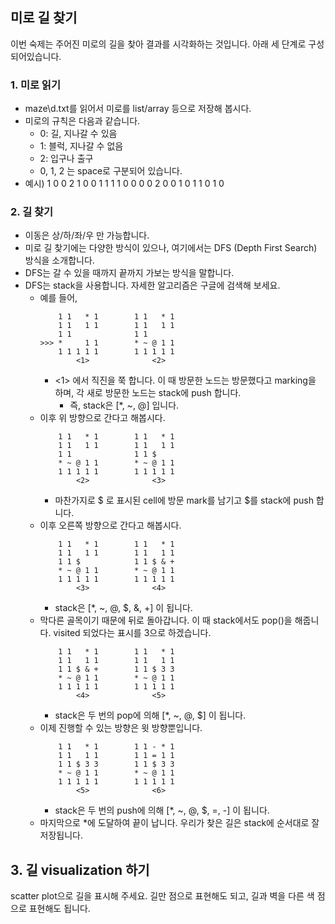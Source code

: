 ## 미로 길 찾기
이번 숙제는 주어진 미로의 길을 찾아 결과를 시각화하는 것입니다. 아래 세 단계로 구성되어있습니다.

### 1. 미로 읽기
- maze\d.txt를 읽어서 미로를 list/array 등으로 저장해 봅시다.
- 미로의 규칙은 다음과 같습니다.
    - 0: 길, 지나갈 수 있음
    - 1: 블럭, 지나갈 수 없음
    - 2: 입구나 출구
    - 0, 1, 2 는 space로 구분되어 있습니다.
- 예시)
    1 0 0 2 1
    0 0 1 1 1
    1 0 0 0 0
    2 0 0 1 0
    1 1 0 1 0

### 2. 길 찾기
- 이동은 상/하/좌/우 만 가능합니다.
- 미로 길 찾기에는 다양한 방식이 있으나, 여기에서는 DFS (Depth First Search) 방식을 소개합니다.
- DFS는 갈 수 있을 때까지 끝까지 가보는 방식을 말합니다.
- DFS는 stack을 사용합니다. 자세한 알고리즘은 구글에 검색해 보세요.
    - 예를 들어, 
        ```
            1 1   * 1        1 1   * 1
            1 1   1 1        1 1   1 1
            1 1              1 1    
        >>> *     1 1        * ~ @ 1 1
            1 1 1 1 1        1 1 1 1 1
                <1>              <2>
        ```
        - <1> 에서 직진을 쭉 합니다. 이 때 방문한 노드는 방문했다고 marking을 하며, 각 새로 방문한 노드는 stack에 push 합니다.
            - 즉, stack은 [*, ~, @] 입니다.
    - 이후 위 방향으로 간다고 해봅시다. 
        ```
            1 1   * 1        1 1   * 1
            1 1   1 1        1 1   1 1
            1 1              1 1 $   
            * ~ @ 1 1        * ~ @ 1 1
            1 1 1 1 1        1 1 1 1 1
                <2>              <3>
        ```
        - 마찬가지로 $ 로 표시된 cell에 방문 mark를 남기고 $를 stack에 push 합니다.
    - 이후 오른쪽 방향으로 간다고 해봅시다.
        ```
            1 1   * 1        1 1   * 1
            1 1   1 1        1 1   1 1
            1 1 $            1 1 $ & +  
            * ~ @ 1 1        * ~ @ 1 1
            1 1 1 1 1        1 1 1 1 1
                <3>              <4>
        ```
        - stack은 [*, ~, @, $, &, +] 이 됩니다.
    - 막다른 골목이기 때문에 뒤로 돌아갑니다. 이 때 stack에서도 pop()을 해줍니다. visited 되었다는 표시를 3으로 하겠습니다.
        ```
            1 1   * 1        1 1   * 1
            1 1   1 1        1 1   1 1
            1 1 $ & +        1 1 $ 3 3
            * ~ @ 1 1        * ~ @ 1 1
            1 1 1 1 1        1 1 1 1 1
                <4>              <5>
        ```
        - stack은 두 번의 pop에 의해 [*, ~, @, $] 이 됩니다.
    - 이제 진행할 수 있는 방향은 윗 방향뿐입니다.
        ```
            1 1   * 1        1 1 - * 1
            1 1   1 1        1 1 = 1 1
            1 1 $ 3 3        1 1 $ 3 3
            * ~ @ 1 1        * ~ @ 1 1
            1 1 1 1 1        1 1 1 1 1
                <5>              <6>
        ```
        - stack은 두 번의 push에 의해 [*, ~, @, $, =, -] 이 됩니다.
    - 마지막으로 *에 도달하여 끝이 납니다. 우리가 찾은 길은 stack에 순서대로 잘 저장됩니다.


## 3. 길 visualization 하기
scatter plot으로 길을 표시해 주세요. 길만 점으로 표현해도 되고, 길과 벽을 다른 색 점으로 표현해도 됩니다.